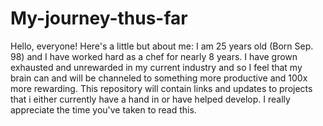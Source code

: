 # My-journey-thus-far
Hello, everyone! Here's a little but about me:
I am 25 years old (Born Sep. 98) and I have worked hard as a chef for nearly 8 years. I have grown exhausted and unrewarded in my current industry and so I feel that my brain can and will be channeled to something more productive and 100x more rewarding.
This repository will contain links and updates to projects that i either currently have a hand in or have helped develop. 
I really appreciate the time you've taken to read this.
